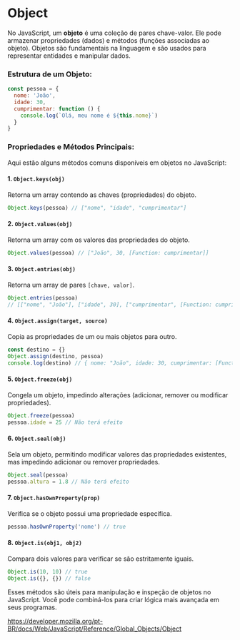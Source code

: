 # Object

No JavaScript, um **objeto** é uma coleção de pares chave-valor. Ele pode armazenar propriedades (dados) e métodos (funções associadas ao objeto). Objetos são fundamentais na linguagem e são usados para representar entidades e manipular dados.

### Estrutura de um Objeto:

```javascript
const pessoa = {
  nome: 'João',
  idade: 30,
  cumprimentar: function () {
    console.log(`Olá, meu nome é ${this.nome}`)
  }
}
```

### Propriedades e Métodos Principais:

Aqui estão alguns métodos comuns disponíveis em objetos no JavaScript:

#### 1. **`Object.keys(obj)`**

Retorna um array contendo as chaves (propriedades) do objeto.

```javascript
Object.keys(pessoa) // ["nome", "idade", "cumprimentar"]
```

#### 2. **`Object.values(obj)`**

Retorna um array com os valores das propriedades do objeto.

```javascript
Object.values(pessoa) // ["João", 30, [Function: cumprimentar]]
```

#### 3. **`Object.entries(obj)`**

Retorna um array de pares `[chave, valor]`.

```javascript
Object.entries(pessoa)
// [["nome", "João"], ["idade", 30], ["cumprimentar", [Function: cumprimentar]]]
```

#### 4. **`Object.assign(target, source)`**

Copia as propriedades de um ou mais objetos para outro.

```javascript
const destino = {}
Object.assign(destino, pessoa)
console.log(destino) // { nome: "João", idade: 30, cumprimentar: [Function: cumprimentar] }
```

#### 5. **`Object.freeze(obj)`**

Congela um objeto, impedindo alterações (adicionar, remover ou modificar propriedades).

```javascript
Object.freeze(pessoa)
pessoa.idade = 25 // Não terá efeito
```

#### 6. **`Object.seal(obj)`**

Sela um objeto, permitindo modificar valores das propriedades existentes, mas impedindo adicionar ou remover propriedades.

```javascript
Object.seal(pessoa)
pessoa.altura = 1.8 // Não terá efeito
```

#### 7. **`Object.hasOwnProperty(prop)`**

Verifica se o objeto possui uma propriedade específica.

```javascript
pessoa.hasOwnProperty('nome') // true
```

#### 8. **`Object.is(obj1, obj2)`**

Compara dois valores para verificar se são estritamente iguais.

```javascript
Object.is(10, 10) // true
Object.is({}, {}) // false
```

Esses métodos são úteis para manipulação e inspeção de objetos no JavaScript. Você pode combiná-los para criar lógica mais avançada em seus programas.

https://developer.mozilla.org/pt-BR/docs/Web/JavaScript/Reference/Global_Objects/Object
